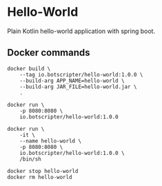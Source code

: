 # Hello-World 
Plain Kotlin hello-world application with spring boot.

## Docker commands

    docker build \
        --tag io.botscripter/hello-world:1.0.0 \
        --build-arg APP_NAME=hello-world \
        --build-arg JAR_FILE=hello-world.jar \
        .

    docker run \
        -p 8080:8080 \
        io.botscripter/hello-world:1.0.0

    docker run \
        -it \
        --name hello-world \
        -p 8080:8080 \
        io.botscripter/hello-world:1.0.0 \
        /bin/sh

    docker stop hello-world
    docker rm hello-world